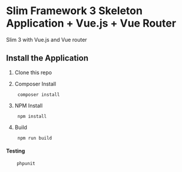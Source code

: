 # Slim Framework 3 Skeleton Application + Vue.js + Vue Router

Slim 3 with Vue.js and Vue router

## Install the Application

1. Clone this repo

2. Composer Install

        composer install

3. NPM Install
        
        npm install
        
4. Build

        npm run build
        
#### Testing
 
        phpunit 

